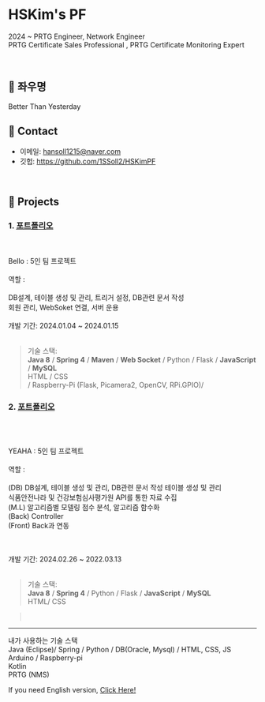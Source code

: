 # HSKim's PF
>
2024 ~ PRTG Engineer, Network Engineer <br>
PRTG Certificate Sales Professional , PRTG Certificate Monitoring Expert
>
</br>

## :pushpin: 좌우명
Better Than Yesterday<br>


## :pushpin: Contact
- 이메일: hansoll1215@naver.com
- 깃헙: https://github.com/1SSoll2/HSKimPF

</br>

## :pushpin: Projects
### 1. [포트폴리오](https://github.com/2023-SMHRD-KDT-IOT-4/Bello/tree/new_socket_version)

<br><br>
Bello : 5인 팀 프로젝트 <br><br>
역할 : <br><br>
DB설계, 테이블 생성 및 관리, 트리거 설정, DB관련 문서 작성 <br>
회원 관리, WebSoket 연결, 서버 운용 <br><br>
개발 기간: 2024.01.04 ~ 2024.01.15<br><br>
 
>기술 스택:  
><b>Java 8</b> / <b>Spring 4</b> / <b>Maven</b> / <b>Web Socket</b> / Python / Flask / <b>JavaScript</b> / <b>MySQL</b> <br>
> HTML / CSS  <br>
>/ Raspberry-Pi (Flask, Picamera2, OpenCV, RPi.GPIO)/
><br>

### 2. [포트폴리오](https://github.com/2023-SMHRD-KDT-IOT-4/yeahaRepo)
<br><br><br>
YEAHA : 5인 팀 프로젝트 <br><br>
역할 : <br><br>
(DB) DB설계, 테이블 생성 및 관리, DB관련 문서 작성 테이블 생성 및 관리 <br>
식품안전나라 및 건강보험심사평가원 API를 통한 자료 수집 <br>
(M.L) 알고리즘별 모델링 점수 분석, 알고리즘 함수화 <br> 
(Back) Controller <br>
(Front) Back과 연동
<br>
<br><br>

개발 기간: 2024.02.26 ~ 2022.03.13<br><br>
 
>기술 스택:  
><b>Java 8</b> / <b>Spring 4</b> / Python / Flask / <b>JavaScript</b> / <b>MySQL</b> <br>
> HTML/ CSS  <br>

><br>

---
내가 사용하는 기술 스택 <br>
Java (Eclipse)/ Spring / Python / DB(Oracle, Mysql) / HTML, CSS, JS <br>
Arduino / Raspberry-pi <br>
Kotlin <br>
PRTG (NMS)

If you need English version, <a href="https://github.com/1SSoll2/HSKimPF/blob/main/EnglishVer.md">Click Here!</a>
